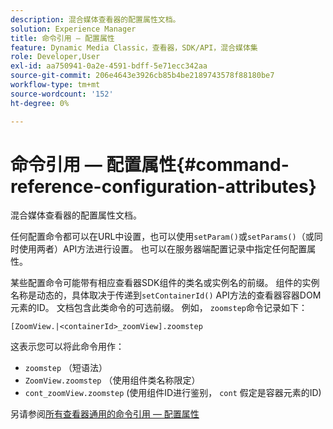```yaml
---
description: 混合媒体查看器的配置属性文档。
solution: Experience Manager
title: 命令引用 — 配置属性
feature: Dynamic Media Classic，查看器，SDK/API，混合媒体集
role: Developer,User
exl-id: aa750941-0a2e-4591-bdff-5e71ecc342aa
source-git-commit: 206e4643e3926cb85b4be2189743578f88180be7
workflow-type: tm+mt
source-wordcount: '152'
ht-degree: 0%

---
```


# 命令引用 — 配置属性{#command-reference-configuration-attributes}

混合媒体查看器的配置属性文档。

任何配置命令都可以在URL中设置，也可以使用`setParam()`或`setParams()`（或同时使用两者）API方法进行设置。 也可以在服务器端配置记录中指定任何配置属性。

某些配置命令可能带有相应查看器SDK组件的类名或实例名的前缀。 组件的实例名称是动态的，具体取决于传递到`setContainerId()` API方法的查看器容器DOM元素的ID。 文档包含此类命令的可选前缀。 例如， `zoomstep`命令记录如下：

`[ZoomView.|<containerId>_zoomView].zoomstep`

这表示您可以将此命令用作：

* `zoomstep` （短语法）
* `ZoomView.zoomstep` （使用组件类名称限定）
* `cont_zoomView.zoomstep` (使用组件ID进行鉴别， `cont` 假定是容器元素的ID)

另请参阅[所有查看器通用的命令引用 — 配置属性](../../../r-html5-viewer-20-cmdref-configattrib/r-html5-viewer-20-cmdref-configattrib.md#concept-850e0f2c49b949deb7cfbfd330d329bd)
